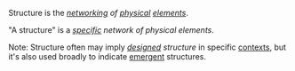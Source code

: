 Structure is the *[networking](https://github.com/gcassel/Modular-Organization-Terminology/blob/master/terms/network.md) of [physical](https://github.com/gcassel/Modular-Organization-Terminology/blob/master/terms/physical.md) [elements](https://github.com/gcassel/Modular-Organization-Terminology/blob/master/terms/element.md)*.

"A structure" is a *[specific](https://github.com/gcassel/Modular-Organization-Terminology/blob/master/terms/specific.md) network of physical elements*.   

Note: Structure often may imply *[designed](https://github.com/gcassel/Modular-Organization-Terminology/blob/master/terms/design.md) structure* in specific [contexts](https://github.com/gcassel/Modular-Organization-Terminology/blob/master/terms/context.md), but it's also used broadly to indicate [emergent](https://github.com/gcassel/Modular-Organization-Terminology/blob/master/terms/emergence.md) structures.
